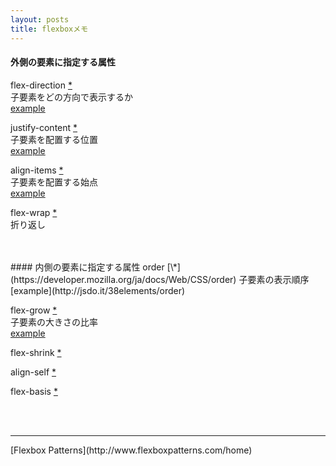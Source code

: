 ```yaml
---
layout: posts
title: flexboxメモ
---
```

#### 外側の要素に指定する属性  
flex-direction [\*](https://developer.mozilla.org/ja/docs/Web/CSS/flex-direction)  
子要素をどの方向で表示するか  
[example](http://jsdo.it/38elements/flex-direction)  

justify-content [\*](https://developer.mozilla.org/ja/docs/Web/CSS/justify-content)  
子要素を配置する位置  
[example](http://jsdo.it/38elements/justify-content)  

align-items [\*](https://developer.mozilla.org/ja/docs/Web/CSS/align-items)  
子要素を配置する始点  
[example](http://jsdo.it/38elements/align-items)  

flex-wrap [\*](https://developer.mozilla.org/ja/docs/Web/CSS/flex-wrap)  
折り返し  

<br>
<br>
#### 内側の要素に指定する属性  
order [\*](https://developer.mozilla.org/ja/docs/Web/CSS/order)  
子要素の表示順序  
[example](http://jsdo.it/38elements/order)  

flex-grow [\*](https://developer.mozilla.org/ja/docs/Web/CSS/flex-grow)  
子要素の大きさの比率  
[example](http://jsdo.it/38elements/flex-grow)  

flex-shrink [\*](https://developer.mozilla.org/ja/docs/Web/CSS/flex-shrink)  

align-self [\*](https://developer.mozilla.org/ja/docs/Web/CSS/align-self)  

flex-basis [\*](https://developer.mozilla.org/ja/docs/Web/CSS/flex-basis)  

<br>
<br>
<hr>
[Flexbox Patterns](http://www.flexboxpatterns.com/home)  
